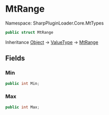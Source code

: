 # MtRange

Namespace: SharpPluginLoader.Core.MtTypes

```csharp
public struct MtRange
```

Inheritance [Object](https://docs.microsoft.com/en-us/dotnet/api/System.Object) → [ValueType](https://docs.microsoft.com/en-us/dotnet/api/System.ValueType) → [MtRange](./SharpPluginLoader.Core.MtTypes.MtRange.md)

## Fields

### **Min**

```csharp
public int Min;
```

### **Max**

```csharp
public int Max;
```
